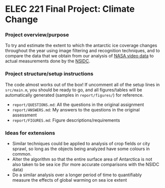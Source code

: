 # ELEC 221 Final Project: Climate Change

### Project overview/purpose

To try and estimate the extent to which the antarctic ice coverage changes throughout the year using image filtering and recognition techniques, and to compare the data that we obtain from our analysis of [NASA video data]() to actual measurements done by the [NSIDC]().

### Project structure/setup instructions

The code almost works out of the box! If uncomment all of the setup lines in `src/main.m`, you should be ready to go, and all figures/tables will be automatically generated (samples in `report/figures/`) for reference.

* `report/QUESTIONS.md`: All the questions in the original assignment
* `report/ANSWERS.md`: My answers to the questions in the original assessment
* `report/FIGURES.md`: Figure descriptions/requirements

### Ideas for extensions

* Similar techniques could be applied to analysis of crop fields or city sprawl, so long as the objects being analyzed have some colours in common.
* Alter the algorithm so that the entire surface area of Antarctica is not also taken to be sea ice (for more accurate comparisons with the NSIDC data)
* Do a similar analysis over a longer period of time to quantifiably measure the effects of global warming on sea ice extent
